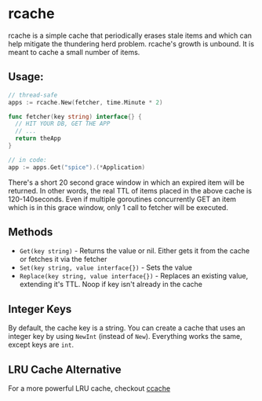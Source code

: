 # rcache

rcache is a simple cache that periodically erases stale items and which can help mitigate the thundering herd problem. rcache's growth is unbound. It is meant to cache a small number of items.


## Usage:

```go
// thread-safe
apps := rcache.New(fetcher, time.Minute * 2)

func fetcher(key string) interface{} {
  // HIT YOUR DB, GET THE APP
  // ...
  return theApp
}

// in code:
app := apps.Get("spice").(*Application)
```

There's a short 20 second grace window in which an expired item will be returned. In other words, the real TTL of items placed in the above cache is 120-140seconds. Even if multiple goroutines concurrently GET an item which is in this grace window, only 1 call to fetcher will be executed.

## Methods

- `Get(key string)` - Returns the value or nil. Either gets it from the cache or fetches it via the fetcher
- `Set(key string, value interface{})` - Sets the value
- `Replace(key string, value interface{})` - Replaces an existing value, extending it's TTL. Noop if key isn't already in the cache

## Integer Keys

By default, the cache key is a string. You can create a cache that uses an integer key by using `NewInt` (instead of `New`). Everything works the same, except keys are `int`.

## LRU Cache Alternative

For a more powerful LRU cache, checkout [ccache](https://github.com/karlseguin/ccache)
